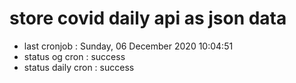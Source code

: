 # store covid daily api as json data

- last cronjob : Sunday, 06 December 2020 10:04:51
- status og cron : success
- status daily cron : success
      
      